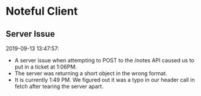 # Noteful Client

## Server Issue

2019-09-13 13:47:57:
- A server issue when attempting to POST to the /notes API caused us to put in a ticket at 1:06PM.
- The server was returning a short object in the wrong format.
- It is currently 1:49 PM. We figured out it was a typo in our header call in fetch after tearing the server apart.